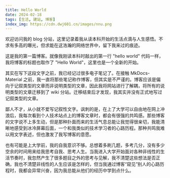 ```yaml
---
title: Hello World
date: 2024-02-18
tags: [生活, 建站, 博客]
index_img: https://cdn.dwj601.cn/images/nnu.png
---
```


欢迎访问我的 blog 分站，这里记录着我从读本科开始的生活点滴与人生感悟。不求有多高的曝光，但求能在这浩瀚的网络世界中，留下我来过的痕迹。

这是我的第一篇博客。就像我刚读本科时敲出的第一行 "hello world" 代码一样，我将博客的标题也取作了 "Hello World"，这里也是一个全新的开始。

其实在写下这段文字之前，我已经记过很多电子笔记了。在接触 MkDocs-Material 之前，我一直将那些笔记称作博客，但其实是不严谨的。博客应该是偏向于记叙类型的文章而非说明类型的文章，因此我将网站进行了解耦，将所有的说明类型的文章迁移到了 wiki 分站。迁移结束后才发现，我其实并没有正式地写过记叙类型的文章。

鄙人不才，从小就不爱写记叙性文字。讽刺的是，在上了大学可以自由地在网上冲浪后，我每次看到个人技术站点上的博客文章时，都会有很强的共鸣感。那些博客的文字说不上多生动，但是那种扑面而来的生活气息总能让我觉得很亲切，我能清晰地感受到冰冷屏幕后面，一个和我类似的技术学习者的心路历程。那种共鸣我难以用文字表述，但也激发了我写博客的意愿。

也有可能是上大学前，我的自我意识不够。总想着多刷几题，多考几分，没有多少空余的时间用来给我思考自我、思考人生。当我进入大学开始面对各种非线性的生活节奏时，我忽然产生了很多题目之外的思考与见解，我不清楚这些想法是否正确，我也不清楚非线性的人生应该是怎样的，但当我通过博客“窥见”别人的心路历程时，我都会异常兴奋，因为我总能从他们的经历中学到点什么。
